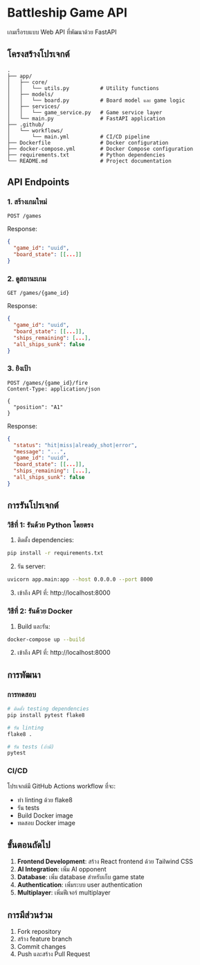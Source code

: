 # Battleship Game API

เกมเรือรบแบบ Web API ที่พัฒนาด้วย FastAPI

## โครงสร้างโปรเจกต์

```
.
├── app/
│   ├── core/
│   │   └── utils.py          # Utility functions
│   ├── models/
│   │   └── board.py          # Board model และ game logic
│   ├── services/
│   │   └── game_service.py   # Game service layer
│   └── main.py               # FastAPI application
├── .github/
│   └── workflows/
│       └── main.yml          # CI/CD pipeline
├── Dockerfile                # Docker configuration
├── docker-compose.yml        # Docker Compose configuration
├── requirements.txt          # Python dependencies
└── README.md                 # Project documentation
```

## API Endpoints

### 1. สร้างเกมใหม่
```
POST /games
```
Response:
```json
{
  "game_id": "uuid",
  "board_state": [[...]]
}
```

### 2. ดูสถานะเกม
```
GET /games/{game_id}
```
Response:
```json
{
  "game_id": "uuid",
  "board_state": [[...]],
  "ships_remaining": [...],
  "all_ships_sunk": false
}
```

### 3. ยิงเป้า
```
POST /games/{game_id}/fire
Content-Type: application/json

{
  "position": "A1"
}
```
Response:
```json
{
  "status": "hit|miss|already_shot|error",
  "message": "...",
  "game_id": "uuid",
  "board_state": [[...]],
  "ships_remaining": [...],
  "all_ships_sunk": false
}
```

## การรันโปรเจกต์

### วิธีที่ 1: รันด้วย Python โดยตรง

1. ติดตั้ง dependencies:
```bash
pip install -r requirements.txt
```

2. รัน server:
```bash
uvicorn app.main:app --host 0.0.0.0 --port 8000
```

3. เข้าถึง API ที่: http://localhost:8000

### วิธีที่ 2: รันด้วย Docker

1. Build และรัน:
```bash
docker-compose up --build
```

2. เข้าถึง API ที่: http://localhost:8000

## การพัฒนา

### การทดสอบ
```bash
# ติดตั้ง testing dependencies
pip install pytest flake8

# รัน linting
flake8 .

# รัน tests (ถ้ามี)
pytest
```

### CI/CD
โปรเจกต์มี GitHub Actions workflow ที่จะ:
- ทำ linting ด้วย flake8
- รัน tests
- Build Docker image
- ทดสอบ Docker image

## ขั้นตอนถัดไป

1. **Frontend Development**: สร้าง React frontend ด้วย Tailwind CSS
2. **AI Integration**: เพิ่ม AI opponent
3. **Database**: เพิ่ม database สำหรับเก็บ game state
4. **Authentication**: เพิ่มระบบ user authentication
5. **Multiplayer**: เพิ่มฟีเจอร์ multiplayer

## การมีส่วนร่วม

1. Fork repository
2. สร้าง feature branch
3. Commit changes
4. Push และสร้าง Pull Request

